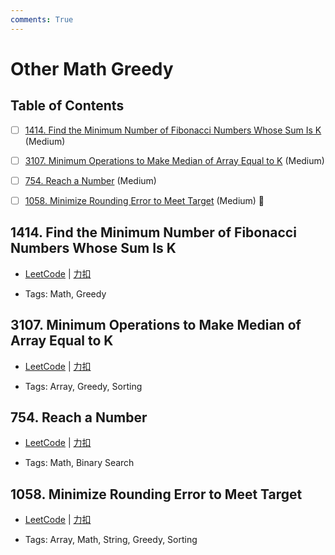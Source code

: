 ```yaml
---
comments: True
---
```


# Other Math Greedy

## Table of Contents

- [ ] [1414. Find the Minimum Number of Fibonacci Numbers Whose Sum Is K](#1414-find-the-minimum-number-of-fibonacci-numbers-whose-sum-is-k) (Medium)
- [ ] [3107. Minimum Operations to Make Median of Array Equal to K](#3107-minimum-operations-to-make-median-of-array-equal-to-k) (Medium)
- [ ] [754. Reach a Number](#754-reach-a-number) (Medium)
- [ ] [1058. Minimize Rounding Error to Meet Target](#1058-minimize-rounding-error-to-meet-target) (Medium) 👑


## 1414. Find the Minimum Number of Fibonacci Numbers Whose Sum Is K

-    [LeetCode](https://leetcode.com/problems/find-the-minimum-number-of-fibonacci-numbers-whose-sum-is-k/) | [力扣](https://leetcode.cn/problems/find-the-minimum-number-of-fibonacci-numbers-whose-sum-is-k/)

-   Tags: Math, Greedy



## 3107. Minimum Operations to Make Median of Array Equal to K

-    [LeetCode](https://leetcode.com/problems/minimum-operations-to-make-median-of-array-equal-to-k/) | [力扣](https://leetcode.cn/problems/minimum-operations-to-make-median-of-array-equal-to-k/)

-   Tags: Array, Greedy, Sorting



## 754. Reach a Number

-    [LeetCode](https://leetcode.com/problems/reach-a-number/) | [力扣](https://leetcode.cn/problems/reach-a-number/)

-   Tags: Math, Binary Search



## 1058. Minimize Rounding Error to Meet Target

-    [LeetCode](https://leetcode.com/problems/minimize-rounding-error-to-meet-target/) | [力扣](https://leetcode.cn/problems/minimize-rounding-error-to-meet-target/)

-   Tags: Array, Math, String, Greedy, Sorting



